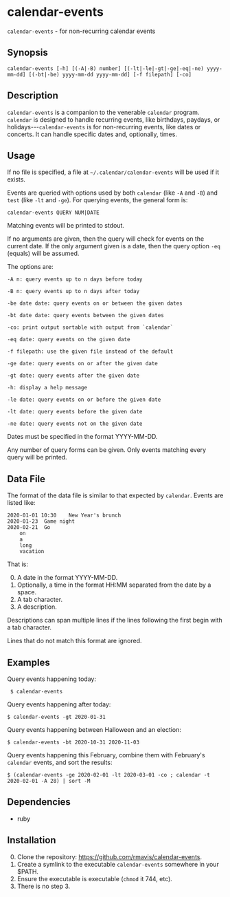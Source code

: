 # calendar-events

`calendar-events` - for non-recurring calendar events

## Synopsis

    calendar-events [-h] [(-A|-B) number] [(-lt|-le|-gt|-ge|-eq|-ne) yyyy-mm-dd] [(-bt|-be) yyyy-mm-dd yyyy-mm-dd] [-f filepath] [-co]

## Description

`calendar-events` is a companion to the venerable `calendar` program. `calendar` is designed to handle recurring events, like birthdays, paydays, or holidays---`calendar-events` is for non-recurring events, like dates or concerts. It can handle specific dates and, optionally, times.

## Usage

If no file is specified, a file at `~/.calendar/calendar-events` will be used if it exists.

Events are queried with options used by both `calendar` (like `-A` and `-B`) and `test` (like `-lt` and `-ge`). For querying events, the general form is:

    calendar-events QUERY NUM|DATE

Matching events will be printed to stdout.

If no arguments are given, then the query will check for events on the current date. If the only argument given is a date, then the query option `-eq` (equals) will be assumed.

The options are:

    -A n: query events up to n days before today
    
    -B n: query events up to n days after today
    
    -be date date: query events on or between the given dates
    
    -bt date date: query events between the given dates
    
    -co: print output sortable with output from `calendar`
    
    -eq date: query events on the given date
    
    -f filepath: use the given file instead of the default
    
    -ge date: query events on or after the given date
    
    -gt date: query events after the given date
    
    -h: display a help message
    
    -le date: query events on or before the given date
    
    -lt date: query events before the given date
    
    -ne date: query events not on the given date

Dates must be specified in the format YYYY-MM-DD.

Any number of query forms can be given. Only events matching every query will be printed.

## Data File

The format of the data file is similar to that expected by `calendar`. Events are listed like:

    2020-01-01 10:30	New Year's brunch
    2020-01-23	Game night
    2020-02-21	Go
    	on
    	a
    	long
    	vacation

That is:

0. A date in the format YYYY-MM-DD.
1. Optionally, a time in the format HH:MM separated from the date by a space.
2. A tab character.
3. A description.

Descriptions can span multiple lines if the lines following the first begin with a tab character.

Lines that do not match this format are ignored.

## Examples

Query events happening today:

     $ calendar-events

Query events happening after today:

    $ calendar-events -gt 2020-01-31

Query events happening between Halloween and an election:

    $ calendar-events -bt 2020-10-31 2020-11-03

Query events happening this February, combine them with February's `calendar` events, and sort the results:

    $ (calendar-events -ge 2020-02-01 -lt 2020-03-01 -co ; calendar -t 2020-02-01 -A 28) | sort -M

## Dependencies

- ruby

## Installation

0. Clone the repository: https://github.com/rmavis/calendar-events.
1. Create a symlink to the executable `calendar-events` somewhere in your $PATH.
2. Ensure the executable is executable (`chmod` it 744, etc).
3. There is no step 3.
